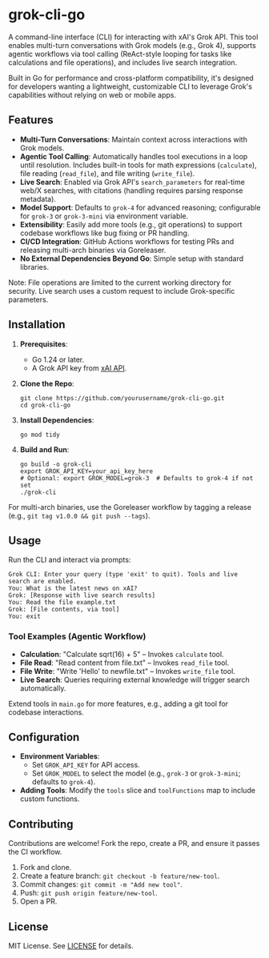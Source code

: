 # grok-cli-go

A command-line interface (CLI) for interacting with xAI's Grok API. This tool enables multi-turn conversations with Grok models (e.g., Grok 4), supports agentic workflows via tool calling (ReAct-style looping for tasks like calculations and file operations), and includes live search integration.

Built in Go for performance and cross-platform compatibility, it's designed for developers wanting a lightweight, customizable CLI to leverage Grok's capabilities without relying on web or mobile apps.

## Features

- **Multi-Turn Conversations**: Maintain context across interactions with Grok models.
- **Agentic Tool Calling**: Automatically handles tool executions in a loop until resolution. Includes built-in tools for math expressions (`calculate`), file reading (`read_file`), and file writing (`write_file`).
- **Live Search**: Enabled via Grok API's `search_parameters` for real-time web/X searches, with citations (handling requires parsing response metadata).
- **Model Support**: Defaults to `grok-4` for advanced reasoning; configurable for `grok-3` or `grok-3-mini` via environment variable.
- **Extensibility**: Easily add more tools (e.g., git operations) to support codebase workflows like bug fixing or PR handling.
- **CI/CD Integration**: GitHub Actions workflows for testing PRs and releasing multi-arch binaries via Goreleaser.
- **No External Dependencies Beyond Go**: Simple setup with standard libraries.

Note: File operations are limited to the current working directory for security. Live search uses a custom request to include Grok-specific parameters.

## Installation

1. **Prerequisites**:
   - Go 1.24 or later.
   - A Grok API key from [xAI API](https://console.x.ai/team/default/api-keys).

2. **Clone the Repo**:
   ```
   git clone https://github.com/yourusername/grok-cli-go.git
   cd grok-cli-go
   ```

3. **Install Dependencies**:
   ```
   go mod tidy
   ```

4. **Build and Run**:
   ```
   go build -o grok-cli
   export GROK_API_KEY=your_api_key_here
   # Optional: export GROK_MODEL=grok-3  # Defaults to grok-4 if not set
   ./grok-cli
   ```

For multi-arch binaries, use the Goreleaser workflow by tagging a release (e.g., `git tag v1.0.0 && git push --tags`).

## Usage

Run the CLI and interact via prompts:

```
Grok CLI: Enter your query (type 'exit' to quit). Tools and live search are enabled.
You: What is the latest news on xAI?
Grok: [Response with live search results]
You: Read the file example.txt
Grok: [File contents, via tool]
You: exit
```

### Tool Examples (Agentic Workflow)

- **Calculation**: "Calculate sqrt(16) + 5" – Invokes `calculate` tool.
- **File Read**: "Read content from file.txt" – Invokes `read_file` tool.
- **File Write**: "Write 'Hello' to newfile.txt" – Invokes `write_file` tool.
- **Live Search**: Queries requiring external knowledge will trigger search automatically.

Extend tools in `main.go` for more features, e.g., adding a git tool for codebase interactions.

## Configuration

- **Environment Variables**:
  - Set `GROK_API_KEY` for API access.
  - Set `GROK_MODEL` to select the model (e.g., `grok-3` or `grok-3-mini`; defaults to `grok-4`).
- **Adding Tools**: Modify the `tools` slice and `toolFunctions` map to include custom functions.

## Contributing

Contributions are welcome! Fork the repo, create a PR, and ensure it passes the CI workflow.

1. Fork and clone.
2. Create a feature branch: `git checkout -b feature/new-tool`.
3. Commit changes: `git commit -m "Add new tool"`.
4. Push: `git push origin feature/new-tool`.
5. Open a PR.

## License

MIT License. See [LICENSE](LICENSE) for details.
